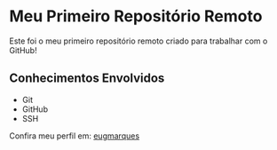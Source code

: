 # Meu Primeiro Repositório Remoto

Este foi o meu primeiro repositório remoto criado para trabalhar com o GitHub!

## Conhecimentos Envolvidos

- Git 
- GitHub 
- SSH

Confira meu perfil em: [eugmarques](https://github.com/eugmarques)